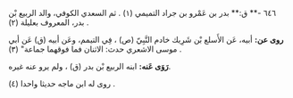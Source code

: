 ٦٤٦ -** ق:** بدر بن عَمْرو بن جراد التميمي (١) . ثم السعدي الكوفي، والد الربيع بْن بدر، المعروف بعليلة (٢) .

**روى عن:** أبيه، عَن الأَسلع بْن شَرِيك خادم النَّبِيّ (ص) ، فِي التيمم، وعَن أبيه (ق) عَن أبي موسى الاشعري حدث: الاثنان فما فوقهما جماعة" (٣) .

**رَوَى عَنه:** ابنه الربيع بْن بدر (ق) ، ولم يرو عنه غيره.

روى له ابن ماجه حديثا واحدا (٤) .